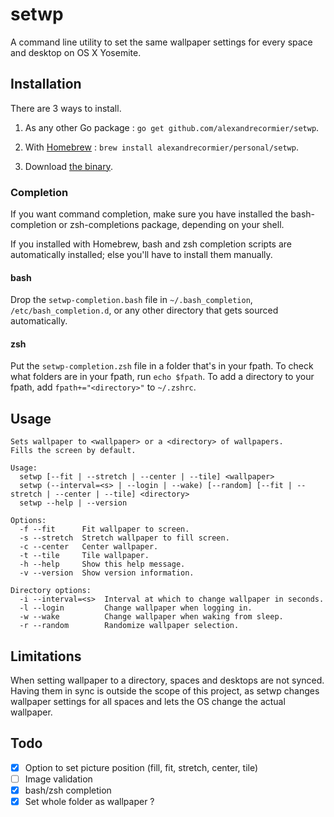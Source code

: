 # setwp
A command line utility to set the same wallpaper settings for every space and desktop on OS X Yosemite.

## Installation
There are 3 ways to install.

1. As any other Go package : `go get github.com/alexandrecormier/setwp`.

2. With [Homebrew](http://brew.sh/) : `brew install alexandrecormier/personal/setwp`.

3. Download [the binary](https://github.com/alexandrecormier/setwp/releases/download/v1.0.2/setwp-v1.0.2.tar.gz).

### Completion
If you want command completion, make sure you have installed the bash-completion or zsh-completions package, depending on your shell.

If you installed with Homebrew, bash and zsh completion scripts are automatically installed; else you'll have to install them manually.

#### bash
Drop the `setwp-completion.bash` file in `~/.bash_completion`, `/etc/bash_completion.d`, or any other directory that gets sourced automatically.

#### zsh
Put the `setwp-completion.zsh` file in a folder that's in your fpath. To check what folders are in your fpath, run `echo $fpath`. To add a directory to your fpath, add `fpath+="<directory>"` to `~/.zshrc`.

## Usage
~~~
Sets wallpaper to <wallpaper> or a <directory> of wallpapers.
Fills the screen by default.

Usage:
  setwp [--fit | --stretch | --center | --tile] <wallpaper>
  setwp (--interval=<s> | --login | --wake) [--random] [--fit | --stretch | --center | --tile] <directory>
  setwp --help | --version

Options:
  -f --fit      Fit wallpaper to screen.
  -s --stretch  Stretch wallpaper to fill screen.
  -c --center   Center wallpaper.
  -t --tile     Tile wallpaper.
  -h --help     Show this help message.
  -v --version  Show version information.

Directory options:
  -i --interval=<s>  Interval at which to change wallpaper in seconds.
  -l --login         Change wallpaper when logging in.
  -w --wake          Change wallpaper when waking from sleep.
  -r --random        Randomize wallpaper selection.
~~~

## Limitations
When setting wallpaper to a directory, spaces and desktops are not synced. Having them in sync is outside the scope of this project, as setwp changes wallpaper settings for all spaces and lets the OS change the actual wallpaper.

## Todo
- [x] Option to set picture position (fill, fit, stretch, center, tile)
- [ ] Image validation
- [x] bash/zsh completion
- [x] Set whole folder as wallpaper ?
